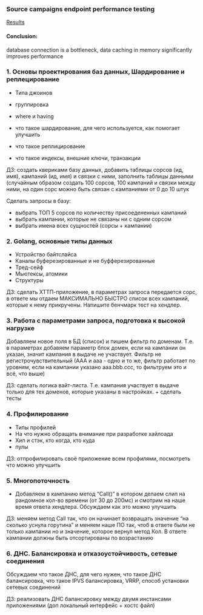 ### Source campaigns endpoint performance testing

[Results](./vegeta/README.md)

#### Conclusion: 
database connection is a bottleneck, data caching in memory significantly improves performance  

### 1. Основы проектирования баз данных, Шардирование и реплецирование

- Типа джоинов

- группировка
- where и having
- что такое шардирование, для чего используется, как помогает улучшить
- что такое реплицирование
- что такое индексы, внешние ключи, транзакции

ДЗ: создать квериками базу данных, добавить таблицы сорсов (ид, имя), кампаний (ид, имя) и связки с ними, заполнить таблицы данными (случайным образом создать 100 сорсов, 100 кампаний и связки между ними, на один сорс можно быть связан с кампаниями от 0 до 10 штук

Сделать запросы в базу:

- выбрать ТОП 5 сорсов по количеству присоедененных кампаний
- выбрать кампании, которые не связаны ни с одним сорсом
- выбрать имена всех сущностей (сорсы + кампании)

### 2. Golang, основные типы данных

- Устройство байтслайса
- Каналы буферезированные и не буфферезированные
- Тред-сейф
- Мьютексы, атомики
- Структуры

ДЗ: сделать ХТТП-приложение, в параметрах запроса передается сорс, в ответе мы отдаем МАКСИМАЛЬНО БЫСТРО список всех кампаний, которые к нему прикручены. Напишите бенчмарк тест на хендлер.

### 3. Работа с параметрами запроса, подготовка к высокой нагрузке

Добавляем новое поля в БД (список) и пишем фильтр по доменам. Т.е. в параметрах добавяем параметр блок домен, если на кампании он указан, значит кампания в выдаче не участвует. Фильтр не регистрочувствительный (ААА и ааа - одно и то же, фильтр работает по уровням, если на кампании указано aaa.bbb.ccc, то фильтруем это и всё, что выше)

ДЗ: сделать логика вайт-листа. Т.е. кампания участвует в выдаче только для тех доменов, которые указаны в настройках. + сделать тесты

### 4. Профилирование

- Типы профилей
- На что нужно обращать внимание при разработке хайлоада
- Хип и стэк, кто когда, кто куда
- пулы

ДЗ: отпрофилировать своё приложение всем профилями, посмотреть что можно улучшить

### 5. Многопоточность

- Добавляем в кампанию метод “Сall()” в котором делаем слип на рандомное кол-во времени (от 30 до 200мс) и смотрим на наше время ответа хендлера. Обсуждаем как это можно улучшить

ДЗ: меняем метод Сall так, что он начинает возвращать значение “на сколько уснула горутина” и меняем наше ПО так, чтоб в ответе были не только кампании но и значение, которое вернул метод Кол. В ответе кампании должны быть отсортированы по возрастанию

### 6. ДНС. Балансировка и отказоустойчивость, сетевые соединения

Обсуждаем что такое ДНС, для чего нужен, что такое ДНС балансировка, что такое IPVS балансировка, VRRP, способ установки сетевых соединений

ДЗ: реализовать ДНС балансировку между двумя инстансами приложениями (доп локальный интерфейс + хостс файл)